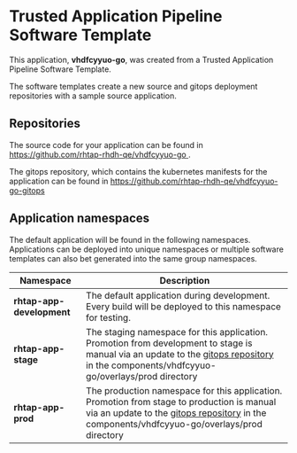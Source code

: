 # Trusted Application Pipeline Software Template

This application, **vhdfcyyuo-go**, was created from a Trusted Application Pipeline Software Template.

The software templates create a new source and gitops deployment repositories with a sample source application. 

## Repositories

The source code for your application can be found in [https://github.com/rhtap-rhdh-qe/vhdfcyyuo-go ](https://github.com/rhtap-rhdh-qe/vhdfcyyuo-go ).
 
The gitops repository, which contains the kubernetes manifests for the application can be found in 
[https://github.com/rhtap-rhdh-qe/vhdfcyyuo-go-gitops ](https://github.com/rhtap-rhdh-qe/vhdfcyyuo-go-gitops ) 

## Application namespaces 

The default application will be found in the following namespaces. Applications can be deployed into unique namespaces or multiple software templates can also bet generated into the same group namespaces.  

|  Namespace   |  Description   |  
| -------- | -------- |   
| **rhtap-app-development** | The default application during development. Every build will be deployed to this namespace for testing. | 
| **rhtap-app-stage** | The staging namespace for this application. Promotion from development to stage is manual via an update to the [gitops repository](https://github.com/rhtap-rhdh-qe/vhdfcyyuo-go-gitops ) in the components/vhdfcyyuo-go/overlays/prod directory |  
| **rhtap-app-prod** | The production namespace for this application. Promotion from stage to production is manual via an update to the [gitops repository](https://github.com/rhtap-rhdh-qe/vhdfcyyuo-go-gitops ) in the components/vhdfcyyuo-go/overlays/prod directory | 